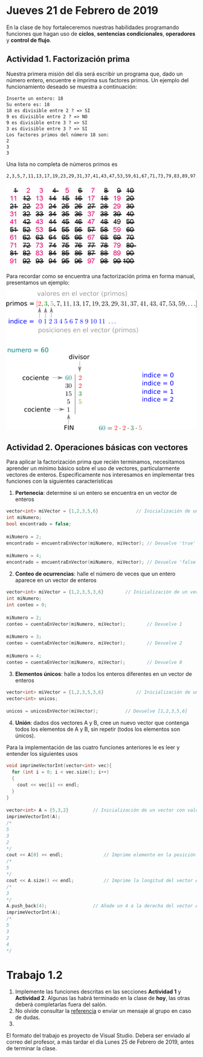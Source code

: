 # Jueves 21 de Febrero de 2019

En la clase de hoy fortaleceremos nuestras habilidades programando funciones que hagan uso de **ciclos**, **sentencias condicionales**, **operadores** y **control de flujo**. 

## Actividad 1. Factorización prima

Nuestra primera misión del día será escribir un programa que, dado un número entero, encuentre e imprima sus factores primos. Un ejemplo del funcionamiento deseado se muestra a continuación:

```shell
Inserte un entero: 18
Su entero es: 18
18 es divisible entre 2 ? => SI
9 es divisible entre 2 ? => NO
9 es divisible entre 3 ? => SI
3 es divisible entre 3 ? => SI
Los factores primos del número 18 son: 
2
3
3
```

Una lista no completa de números primos es
```shell
2,3,5,7,11,13,17,19,23,29,31,37,41,43,47,53,59,61,67,71,73,79,83,89,97,101,...
```

![Criba de eratóstenes](./images/criba.jpg)

Para recordar como se encuentra una factorización prima en forma manual, presentamos un ejemplo:

![Criba de eratóstenes](./images/factorizacionprima.png)

## Actividad 2. Operaciones básicas con vectores

Para aplicar la factorización prima que recién terminamos, necesitamos aprender un mínimo básico sobre el uso de vectores, particularmente vectores de enteros. Especificamente nos interesamos en implementar tres funciones con la siguientes características

1. **Pertenecia**: determine si un entero se encuentra en un vector de enteros
```cpp
vector<int> miVector = {1,2,3,5,6}				// Inicialización de un vector con valores
int miNumero;
bool encontrado = false;

miNumero = 2;
encontrado = encuentraEnVector(miNumero, miVector);	// Devuelve 'true'

miNumero = 4;
encontrado = encuentraEnVector(miNumero, miVector);	// Devuelve 'false'
```

2. **Conteo de ocurrencias**: halle el número de veces que un entero aparece en un vector de enteros

```cpp
vector<int> miVector = {1,2,3,5,3,6}		// Inicialización de un vector con valores
int miNumero;
int conteo = 0;

miNumero = 2;
conteo = cuentaEnVector(miNumero, miVector);		// Devuelve 1

miNumero = 3;
conteo = cuentaEnVector(miNumero, miVector);		// Devuelve 2

miNumero = 4;
conteo = cuentaEnVector(miNumero, miVector);		// Devuelve 0
```

3. **Elementos únicos**: halle a todos los enteros diferentes en un vector de enteros


```cpp
vector<int> miVector = {1,2,3,5,3,6}			// Inicialización de un vector con valores
vector<int> unicos;

unicos = unicosEnVector(miVector);			// Devuelve [1,2,3,5,6]
```

4. **Unión**: dados dos vectores A y B, cree un nuevo vector que contenga todos los elementos de A y B, sin repetir (todos los elementos son únicos).


Para la implementación de las cuatro funciones anteriores le es leer y entender los siguientes usos
```cpp
void imprimeVectorInt(vector<int> vec){
  for (int i = 0; i < vec.size(); i++) 
  {
    cout << vec[i] << endl;
  }
}

vector<int> A = {5,3,2}			// Inicialización de un vector con valores
imprimeVectorInt(A);
/*
5
3
2
*/
cout << A[0] << endl; 				// Imprime elemento en la posición 0 del vecto A
/*
5
*/
cout << A.size() << endl; 			// Imprime la longitud del vector A
/*
3
*/
A.push_back(4);					// Añade un 4 a la derecha del vector A
imprimeVectorInt(A);
/*
5
3
2
4
*/
```


#  Trabajo 1.2
  1. Implemente las funciones descritas en las secciones **Actividad 1** y **Actividad 2**. Algunas las habrá terminado en la clase de **hoy**, las otras deberá completarlas fuera del salón.
  2. No olvide consultar la [referencia](../clase-18-02-2019/clase-18-02-2019.md) o enviar un mensaje al grupo en caso de dudas.
  3. 
  
  
 El formato del trabajo es proyecto de Visual Studio. Debera ser enviado al correo del profesor, a más tardar el día Lunes 25 de Febrero de 2019, antes de terminar la clase.







